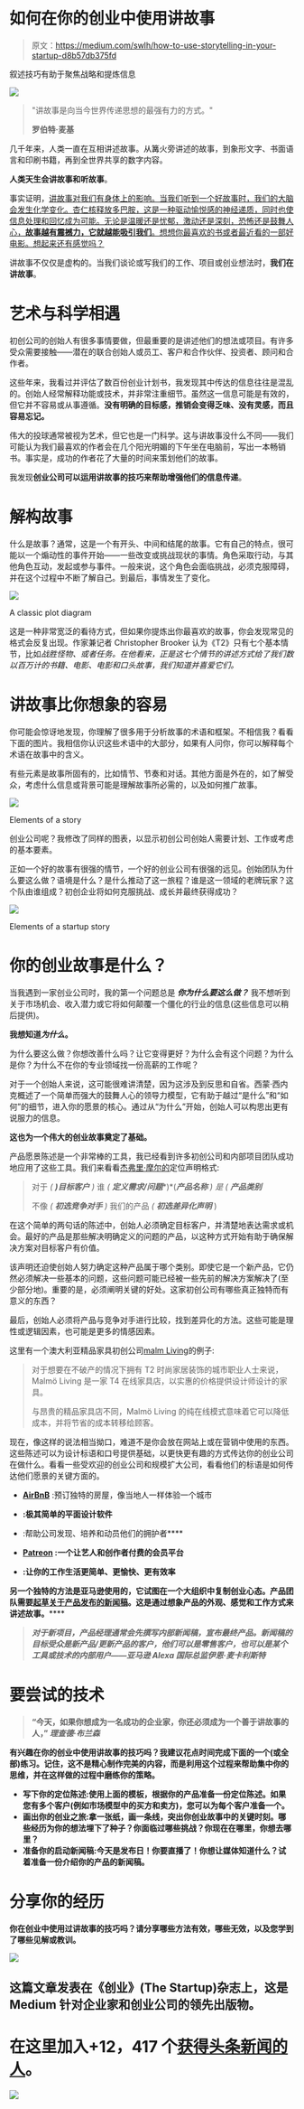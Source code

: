 # 如何在你的创业中使用讲故事

> 原文：<https://medium.com/swlh/how-to-use-storytelling-in-your-startup-d8b57db375fd>

叙述技巧有助于聚焦战略和提炼信息

![](img/2fc07d3bcd1012e2e716a41d5507f39d.png)

> "讲故事是向当今世界传递思想的最强有力的方式。"
> 
> **罗伯特·麦基**

几千年来，人类一直在互相讲述故事。从篝火旁讲述的故事，到象形文字、书面语言和印刷书籍，再到全世界共享的数字内容。

**人类天生会讲故事和听故事**。

事实证明，[讲故事对我们有身体上的影响。当我们听到一个好故事时，我们的大脑会发生化学变化。杏仁核释放多巴胺，这是一种驱动愉悦感的神经递质，同时也使信息处理和回忆成为可能。无论是温暖还是忧郁，激动还是深刻，恐怖还是鼓舞人心，**故事越有震撼力，它就越能吸引我们**。想想你最喜欢的书或者最近看的一部好电影。想起来还有感觉吗？](https://hbr.org/2014/10/why-your-brain-loves-good-storytelling)

讲故事不仅仅是虚构的。当我们谈论或写我们的工作、项目或创业想法时，**我们在讲故事**。

# 艺术与科学相遇

初创公司的创始人有很多事情要做，但最重要的是讲述他们的想法或项目。有许多受众需要接触——潜在的联合创始人或员工、客户和合作伙伴、投资者、顾问和合作者。

这些年来，我看过并评估了数百份创业计划书，我发现其中传达的信息往往是混乱的。创始人经常解释功能或技术，并非常注重细节。虽然这一信息可能是有效的，但它并不容易或从事遵循。**没有明确的目标感，推销会变得乏味、没有灵感，而且容易忘记。**

伟大的投球通常被视为艺术，但它也是一门科学。这与讲故事没什么不同——我们可能认为我们最喜欢的作者会在几个阳光明媚的下午坐在电脑前，写出一本畅销书。事实是，成功的作者花了大量的时间来策划他们的故事。

我发现**创业公司可以运用讲故事的技巧来帮助增强他们的信息传递**。

# 解构故事

什么是故事？通常，这是一个有开头、中间和结尾的故事。它有自己的特点，很可能以一个煽动性的事件开始——一些改变或挑战现状的事情。角色采取行动，与其他角色互动，发起或参与事件。一般来说，这个角色会面临挑战，必须克服障碍，并在这个过程中不断了解自己。到最后，事情发生了变化。

![](img/8e34f73f7c2bad895f7fe6fb915b6460.png)

A classic plot diagram

这是一种非常宽泛的看待方式，但如果你提炼出你最喜欢的故事，你会发现常见的格式会反复出现。作家兼记者 Christopher Brooker 认为《T2》只有七个基本情节，比如*战胜怪物、*或者*任务。在他看来，正是这七个情节的讲述方式给了我们数以百万计的书籍、电影、电影和口头故事，我们知道并喜爱它们。*

# **讲故事比你想象的容易**

你可能会惊讶地发现，你理解了很多用于分析故事的术语和框架。不相信我？看看下面的图片。我相信你认识这些术语中的大部分，如果有人问你，你可以解释每个术语在故事中的含义。

有些元素是故事所固有的，比如情节、节奏和对话。其他方面是外在的，如了解受众，考虑什么信息或背景可能是理解故事所必需的，以及如何推广故事。

![](img/02cefbb7253286978582c1350fdb3728.png)

Elements of a story

创业公司呢？我修改了同样的图表，以显示初创公司创始人需要计划、工作或考虑的基本要素。

正如一个好的故事有很强的情节，一个好的创业公司有很强的远见。创始团队为什么要这么做？语境是什么？是什么推动了这一旅程？谁是这一领域的老牌玩家？这个队由谁组成？初创企业将如何克服挑战、成长并最终获得成功？

![](img/0f177e2285b20a3ace12f73b47ba6901.png)

Elements of a startup story

# 你的创业故事是什么？

当我遇到一家创业公司时，我的第一个问题总是 ***你为什么要这么做？*** 我不想听到关于市场机会、收入潜力或它将如何颠覆一个僵化的行业的信息(这些信息可以稍后提供)。

**我想知道*为什么*。**

为什么要这么做？你想改善什么吗？让它变得更好？为什么会有这个问题？为什么是你？为什么不在你的专业领域找一份高薪的工作呢？

对于一个创始人来说，这可能很难讲清楚，因为这涉及到反思和自省。西蒙·西内克概述了一个简单而强大的鼓舞人心的领导力模型，它有助于越过“是什么”和“如何”的细节，进入你的愿景的核心。通过从“为什么”开始，创始人可以构思出更有说服力的信息。

**这也为一个伟大的创业故事奠定了基础。**

产品愿景陈述是一个非常棒的工具，我已经看到许多初创公司和内部项目团队成功地应用了这些工具。我们来看看[杰弗里·摩尔的](http://www.beaupre.com/blog/index.cfm/2009/5/22/Positioning-elevator-mission-and-vision-statements)定位声明格式:

> 对于 *(* ***)目标客户*** *)* 谁 *(* ***定义需求/问题****)*(****产品名称*** *)* 是 *(* ***产品类别****
> 
> 不像 *(* ***初选竞争对手*** *)* 我们的产品 *(* ***初选差异化声明*** )

在这个简单的两句话的陈述中，创始人必须确定目标客户，并清楚地表达需求或机会。最好的产品是那些解决明确定义的问题的产品，以这种方式开始有助于确保解决方案对目标客户有价值。

该声明还迫使创始人努力确定这种产品属于哪个类别。即使它是一个新产品，它仍然必须解决一些基本的问题，这些问题可能已经被一些先前的解决方案解决了(至少部分地)。重要的是，必须阐明关键的好处。这家初创公司有哪些真正独特而有意义的东西？

最后，创始人必须将产品与竞争对手进行比较，找到差异化的方法。这些可能是理性或逻辑因素，也可能是更多的情感因素。

这里有一个澳大利亚精品家具初创公司[malm Living](https://malmoliving.com.au/)的例子:

> 对于想要在不破产的情况下拥有 T2 时尚家居装饰的城市职业人士来说，Malmö Living 是一家 T4 在线家具店，以实惠的价格提供设计师设计的家具。
> 
> 与昂贵的精品家具店不同，Malmö Living 的纯在线模式意味着它可以降低成本，并将节省的成本转移给顾客。

现在，像这样的说法相当拗口，难道不是你会放在网站上或在营销中使用的东西。这些陈述可以为设计标语和口号提供基础，以更快更有趣的方式传达你的创业公司在做什么。看看一些受欢迎的创业公司和规模扩大公司，看看他们的标语是如何传达他们愿景的关键方面的。

*   [**AirBnB**](https://www.airbnb.com) :预订独特的房屋，像当地人一样体验一个城市
*   [](https://www.canva.com/)**:极其简单的平面设计软件**

*   **[](http://www.influitive.com)**:帮助公司发现、培养和动员他们的拥护者****
*   ****[**Patreon**](http://www.patreon.com) :一个让艺人和创作者付费的会员平台****
*   ****[](http://www.slack.com)**:让你的工作生活更简单、更愉快、更有效率******

******另一个独特的方法是亚马逊使用的，它试图在一个大组织中复制创业心态。产品团队需要[起草关于产品发布的新闻稿](https://www.quora.com/Amazon-company-What-is-Amazons-approach-to-product-development-and-product-management)。这是**通过想象产品的外观、感觉和工作方式来讲述故事**。******

> ****对于新项目，产品经理通常会先撰写内部新闻稿，宣布最终产品。新闻稿的目标受众是新产品/更新产品的客户，他们可以是零售客户，也可以是某个工具或技术的内部用户*——****亚马逊 Alexa 国际总监伊恩·麦卡利斯特*******

# ****要尝试的技术****

> ****“今天，如果你想成为一名成功的企业家，你还必须成为一个善于讲故事的人，” ***理查德·布兰森*******

****有兴趣在你的创业中使用讲故事的技巧吗？我建议花点时间完成下面的一个(或全部)练习。记住，这不是精心制作完美的内容，而是利用这个过程来帮助**集中你的思维，并在这样做的过程中磨练你的策略**。****

*   ******写下你的定位陈述**:使用上面的模板，根据你的产品准备一份定位陈述。如果您有多个客户(例如市场模型中的买方和卖方)，您可以为每个客户准备一个。****
*   ******画出你的创业之旅**:拿一张纸，画一条线，突出你创业故事中的关键时刻。哪些经历为你的想法埋下了种子？你面临过哪些挑战？你现在在哪里，你想去哪里？****
*   ******准备你的启动新闻稿**:今天是发布日！你要直播了！你想让媒体知道什么？试着准备一份介绍你的产品的新闻稿。****

# ****分享你的经历****

****你在创业中使用过讲故事的技巧吗？请分享哪些方法有效，哪些无效，以及您学到了哪些见解或教训。****

****![](img/70cd62e4bfba19568e87ab10ede853cf.png)****

## ****这篇文章发表在《创业》(The Startup)杂志上，这是 Medium 针对企业家和创业公司的领先出版物。****

# ****在这里加入+12，417 个[获得头条新闻的人](http://growthsupply.com/the-startup-newsletter/)。****

****![](img/70cd62e4bfba19568e87ab10ede853cf.png)****